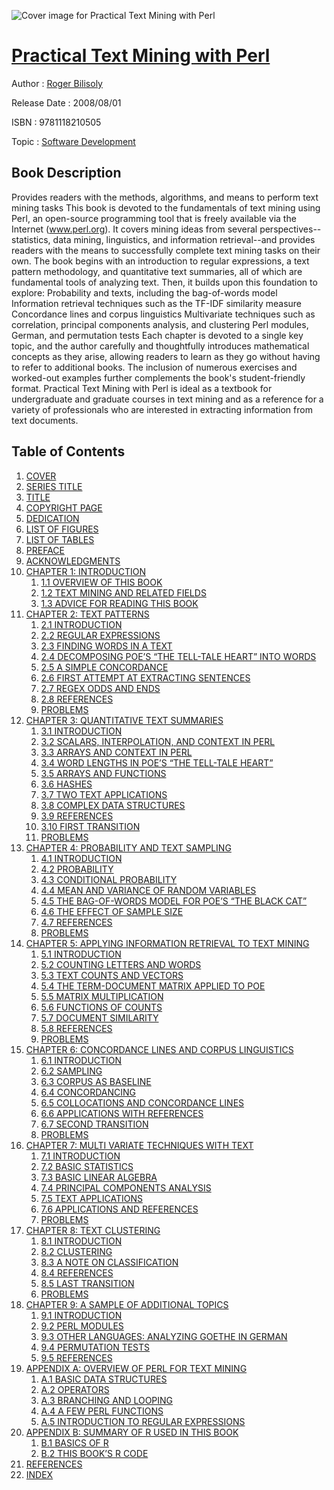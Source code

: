 ![Cover image for Practical Text Mining with Perl](https://imgdetail.ebookreading.net/cover/cover/software_development/EB9781118210505.jpg)

[Practical Text Mining with Perl](https://ebookreading.net/view/book/Practical+Text+Mining+with+Perl-EB9781118210505_1.html "Practical Text Mining with Perl")
====================================================================================================================

Author : [Roger Bilisoly](https://ebookreading.net/search/author/Roger+Bilisoly)

Release Date : 2008/08/01

ISBN : 9781118210505

Topic : [Software Development](https://ebookreading.net/search/category/software-development)

Book Description
-----------------

Provides readers with the methods, algorithms, and means to perform text mining tasks
This book is devoted to the fundamentals of text mining using Perl, an open-source programming tool that is freely available via the Internet (www.perl.org). It covers mining ideas from several perspectives--statistics, data mining, linguistics, and information retrieval--and provides readers with the means to successfully complete text mining tasks on their own.
The book begins with an introduction to regular expressions, a text pattern methodology, and quantitative text summaries, all of which are fundamental tools of analyzing text. Then, it builds upon this foundation to explore:
Probability and texts, including the bag-of-words model
Information retrieval techniques such as the TF-IDF similarity measure
Concordance lines and corpus linguistics
Multivariate techniques such as correlation, principal components analysis, and clustering
Perl modules, German, and permutation tests
Each chapter is devoted to a single key topic, and the author carefully and thoughtfully introduces mathematical concepts as they arise, allowing readers to learn as they go without having to refer to additional books. The inclusion of numerous exercises and worked-out examples further complements the book's student-friendly format.
Practical Text Mining with Perl is ideal as a textbook for undergraduate and graduate courses in text mining and as a reference for a variety of professionals who are interested in extracting information from text documents.
              
Table of Contents
-----------------

1. [COVER](https://ebookreading.net/view/book/Practical+Text+Mining+with+Perl-EB9781118210505_1.html)
1. [SERIES TITLE](https://ebookreading.net/view/book/Practical+Text+Mining+with+Perl-EB9781118210505_3.html)
1. [TITLE](https://ebookreading.net/view/book/Practical+Text+Mining+with+Perl-EB9781118210505_4.html)
1. [COPYRIGHT PAGE](https://ebookreading.net/view/book/Practical+Text+Mining+with+Perl-EB9781118210505_5.html)
1. [DEDICATION](https://ebookreading.net/view/book/Practical+Text+Mining+with+Perl-EB9781118210505_6.html)
1. [LIST OF FIGURES](https://ebookreading.net/view/book/Practical+Text+Mining+with+Perl-EB9781118210505_7.html)
1. [LIST OF TABLES](https://ebookreading.net/view/book/Practical+Text+Mining+with+Perl-EB9781118210505_8.html)
1. [PREFACE](https://ebookreading.net/view/book/Practical+Text+Mining+with+Perl-EB9781118210505_9.html)
1. [ACKNOWLEDGMENTS](https://ebookreading.net/view/book/Practical+Text+Mining+with+Perl-EB9781118210505_10.html)
1. [CHAPTER 1: INTRODUCTION](https://ebookreading.net/view/book/Practical+Text+Mining+with+Perl-EB9781118210505_11.html#ch1)
    1. [1.1 OVERVIEW OF THIS BOOK](https://ebookreading.net/view/book/Practical+Text+Mining+with+Perl-EB9781118210505_11.html#h1_1-1)
    1. [1.2 TEXT MINING AND RELATED FIELDS](https://ebookreading.net/view/book/Practical+Text+Mining+with+Perl-EB9781118210505_11.html#h1_1-2)
    1. [1.3 ADVICE FOR READING THIS BOOK](https://ebookreading.net/view/book/Practical+Text+Mining+with+Perl-EB9781118210505_11.html#h1_1-3)
1. [CHAPTER 2: TEXT PATTERNS](https://ebookreading.net/view/book/Practical+Text+Mining+with+Perl-EB9781118210505_12.html#ch2)
    1. [2.1 INTRODUCTION](https://ebookreading.net/view/book/Practical+Text+Mining+with+Perl-EB9781118210505_12.html#h1_2-1)
    1. [2.2 REGULAR EXPRESSIONS](https://ebookreading.net/view/book/Practical+Text+Mining+with+Perl-EB9781118210505_12.html#h1_2-2)
    1. [2.3 FINDING WORDS IN A TEXT](https://ebookreading.net/view/book/Practical+Text+Mining+with+Perl-EB9781118210505_12.html#h1_2-3)
    1. [2.4 DECOMPOSING POE’S “THE TELL-TALE HEART” INTO WORDS](https://ebookreading.net/view/book/Practical+Text+Mining+with+Perl-EB9781118210505_12.html#h1_2-4)
    1. [2.5 A SIMPLE CONCORDANCE](https://ebookreading.net/view/book/Practical+Text+Mining+with+Perl-EB9781118210505_12.html#h1_2-5)
    1. [2.6 FIRST ATTEMPT AT EXTRACTING SENTENCES](https://ebookreading.net/view/book/Practical+Text+Mining+with+Perl-EB9781118210505_12.html#h1_2-6)
    1. [2.7 REGEX ODDS AND ENDS](https://ebookreading.net/view/book/Practical+Text+Mining+with+Perl-EB9781118210505_12.html#h1_2-7)
    1. [2.8 REFERENCES](https://ebookreading.net/view/book/Practical+Text+Mining+with+Perl-EB9781118210505_12.html#h1_2-8)
    1. [PROBLEMS](https://ebookreading.net/view/book/Practical+Text+Mining+with+Perl-EB9781118210505_12.html#h1_2-9)
1. [CHAPTER 3: QUANTITATIVE TEXT SUMMARIES](https://ebookreading.net/view/book/Practical+Text+Mining+with+Perl-EB9781118210505_13.html#ch3)
    1. [3.1 INTRODUCTION](https://ebookreading.net/view/book/Practical+Text+Mining+with+Perl-EB9781118210505_13.html#h1_3-1)
    1. [3.2 SCALARS, INTERPOLATION, AND CONTEXT IN PERL](https://ebookreading.net/view/book/Practical+Text+Mining+with+Perl-EB9781118210505_13.html#h1_3-2)
    1. [3.3 ARRAYS AND CONTEXT IN PERL](https://ebookreading.net/view/book/Practical+Text+Mining+with+Perl-EB9781118210505_13.html#h1_3-3)
    1. [3.4 WORD LENGTHS IN POE’S “THE TELL-TALE HEART”](https://ebookreading.net/view/book/Practical+Text+Mining+with+Perl-EB9781118210505_13.html#h1_3-4)
    1. [3.5 ARRAYS AND FUNCTIONS](https://ebookreading.net/view/book/Practical+Text+Mining+with+Perl-EB9781118210505_13.html#h1_3-5)
    1. [3.6 HASHES](https://ebookreading.net/view/book/Practical+Text+Mining+with+Perl-EB9781118210505_13.html#h1_3-6)
    1. [3.7 TWO TEXT APPLICATIONS](https://ebookreading.net/view/book/Practical+Text+Mining+with+Perl-EB9781118210505_13.html#h1_3-7)
    1. [3.8 COMPLEX DATA STRUCTURES](https://ebookreading.net/view/book/Practical+Text+Mining+with+Perl-EB9781118210505_13.html#h1_3-8)
    1. [3.9 REFERENCES](https://ebookreading.net/view/book/Practical+Text+Mining+with+Perl-EB9781118210505_13.html#h1_3-9)
    1. [3.10 FIRST TRANSITION](https://ebookreading.net/view/book/Practical+Text+Mining+with+Perl-EB9781118210505_13.html#h1_3-10)
    1. [PROBLEMS](https://ebookreading.net/view/book/Practical+Text+Mining+with+Perl-EB9781118210505_13.html#h1_3-11)
1. [CHAPTER 4: PROBABILITY AND TEXT SAMPLING](https://ebookreading.net/view/book/Practical+Text+Mining+with+Perl-EB9781118210505_14.html#ch4)
    1. [4.1 INTRODUCTION](https://ebookreading.net/view/book/Practical+Text+Mining+with+Perl-EB9781118210505_14.html#h1_4-1)
    1. [4.2 PROBABILITY](https://ebookreading.net/view/book/Practical+Text+Mining+with+Perl-EB9781118210505_14.html#h1_4-2)
    1. [4.3 CONDITIONAL PROBABILITY](https://ebookreading.net/view/book/Practical+Text+Mining+with+Perl-EB9781118210505_14.html#h1_4-3)
    1. [4.4 MEAN AND VARIANCE OF RANDOM VARIABLES](https://ebookreading.net/view/book/Practical+Text+Mining+with+Perl-EB9781118210505_14.html#h1_4-4)
    1. [4.5 THE BAG-OF-WORDS MODEL FOR POE’S “THE BLACK CAT”](https://ebookreading.net/view/book/Practical+Text+Mining+with+Perl-EB9781118210505_14.html#h1_4-5)
    1. [4.6 THE EFFECT OF SAMPLE SIZE](https://ebookreading.net/view/book/Practical+Text+Mining+with+Perl-EB9781118210505_14.html#h1_4-6)
    1. [4.7 REFERENCES](https://ebookreading.net/view/book/Practical+Text+Mining+with+Perl-EB9781118210505_14.html#h1_4-7)
    1. [PROBLEMS](https://ebookreading.net/view/book/Practical+Text+Mining+with+Perl-EB9781118210505_14.html#h1_4-8)
1. [CHAPTER 5: APPLYING INFORMATION RETRIEVAL TO TEXT MINING](https://ebookreading.net/view/book/Practical+Text+Mining+with+Perl-EB9781118210505_15.html#ch5)
    1. [5.1 INTRODUCTION](https://ebookreading.net/view/book/Practical+Text+Mining+with+Perl-EB9781118210505_15.html#h1_5-1)
    1. [5.2 COUNTING LETTERS AND WORDS](https://ebookreading.net/view/book/Practical+Text+Mining+with+Perl-EB9781118210505_15.html#h1_5-2)
    1. [5.3 TEXT COUNTS AND VECTORS](https://ebookreading.net/view/book/Practical+Text+Mining+with+Perl-EB9781118210505_15.html#h1_5-3)
    1. [5.4 THE TERM-DOCUMENT MATRIX APPLIED TO POE](https://ebookreading.net/view/book/Practical+Text+Mining+with+Perl-EB9781118210505_15.html#h1_5-4)
    1. [5.5 MATRIX MULTIPLICATION](https://ebookreading.net/view/book/Practical+Text+Mining+with+Perl-EB9781118210505_15.html#h1_5-5)
    1. [5.6 FUNCTIONS OF COUNTS](https://ebookreading.net/view/book/Practical+Text+Mining+with+Perl-EB9781118210505_15.html#h1_5-6)
    1. [5.7 DOCUMENT SIMILARITY](https://ebookreading.net/view/book/Practical+Text+Mining+with+Perl-EB9781118210505_15.html#h1_5-7)
    1. [5.8 REFERENCES](https://ebookreading.net/view/book/Practical+Text+Mining+with+Perl-EB9781118210505_15.html#h1_5-8)
    1. [PROBLEMS](https://ebookreading.net/view/book/Practical+Text+Mining+with+Perl-EB9781118210505_15.html#h1_5-9)
1. [CHAPTER 6: CONCORDANCE LINES AND CORPUS LINGUISTICS](https://ebookreading.net/view/book/Practical+Text+Mining+with+Perl-EB9781118210505_16.html#ch6)
    1. [6.1 INTRODUCTION](https://ebookreading.net/view/book/Practical+Text+Mining+with+Perl-EB9781118210505_16.html#h1_6-1)
    1. [6.2 SAMPLING](https://ebookreading.net/view/book/Practical+Text+Mining+with+Perl-EB9781118210505_16.html#h1_6-2)
    1. [6.3 CORPUS AS BASELINE](https://ebookreading.net/view/book/Practical+Text+Mining+with+Perl-EB9781118210505_16.html#h1_6-3)
    1. [6.4 CONCORDANCING](https://ebookreading.net/view/book/Practical+Text+Mining+with+Perl-EB9781118210505_16.html#h1_6-4)
    1. [6.5 COLLOCATIONS AND CONCORDANCE LINES](https://ebookreading.net/view/book/Practical+Text+Mining+with+Perl-EB9781118210505_16.html#h1_6-5)
    1. [6.6 APPLICATIONS WITH REFERENCES](https://ebookreading.net/view/book/Practical+Text+Mining+with+Perl-EB9781118210505_16.html#h1_6-6)
    1. [6.7 SECOND TRANSITION](https://ebookreading.net/view/book/Practical+Text+Mining+with+Perl-EB9781118210505_16.html#h1_6-7)
    1. [PROBLEMS](https://ebookreading.net/view/book/Practical+Text+Mining+with+Perl-EB9781118210505_16.html#h1_6-8)
1. [CHAPTER 7: MULTI VARIATE TECHNIQUES WITH TEXT](https://ebookreading.net/view/book/Practical+Text+Mining+with+Perl-EB9781118210505_17.html#ch7)
    1. [7.1 INTRODUCTION](https://ebookreading.net/view/book/Practical+Text+Mining+with+Perl-EB9781118210505_17.html#h1_7-1)
    1. [7.2 BASIC STATISTICS](https://ebookreading.net/view/book/Practical+Text+Mining+with+Perl-EB9781118210505_17.html#h1_7-2)
    1. [7.3 BASIC LINEAR ALGEBRA](https://ebookreading.net/view/book/Practical+Text+Mining+with+Perl-EB9781118210505_17.html#h1_7-3)
    1. [7.4 PRINCIPAL COMPONENTS ANALYSIS](https://ebookreading.net/view/book/Practical+Text+Mining+with+Perl-EB9781118210505_17.html#h1_7-4)
    1. [7.5 TEXT APPLICATIONS](https://ebookreading.net/view/book/Practical+Text+Mining+with+Perl-EB9781118210505_17.html#h1_7-5)
    1. [7.6 APPLICATIONS AND REFERENCES](https://ebookreading.net/view/book/Practical+Text+Mining+with+Perl-EB9781118210505_17.html#h1_7-6)
    1. [PROBLEMS](https://ebookreading.net/view/book/Practical+Text+Mining+with+Perl-EB9781118210505_17.html#h1_7-7)
1. [CHAPTER 8: TEXT CLUSTERING](https://ebookreading.net/view/book/Practical+Text+Mining+with+Perl-EB9781118210505_18.html#ch8)
    1. [8.1 INTRODUCTION](https://ebookreading.net/view/book/Practical+Text+Mining+with+Perl-EB9781118210505_18.html#h1_8-1)
    1. [8.2 CLUSTERING](https://ebookreading.net/view/book/Practical+Text+Mining+with+Perl-EB9781118210505_18.html#h1_8-2)
    1. [8.3 A NOTE ON CLASSIFICATION](https://ebookreading.net/view/book/Practical+Text+Mining+with+Perl-EB9781118210505_18.html#h1_8-3)
    1. [8.4 REFERENCES](https://ebookreading.net/view/book/Practical+Text+Mining+with+Perl-EB9781118210505_18.html#h1_8-4)
    1. [8.5 LAST TRANSITION](https://ebookreading.net/view/book/Practical+Text+Mining+with+Perl-EB9781118210505_18.html#h1_8-5)
    1. [PROBLEMS](https://ebookreading.net/view/book/Practical+Text+Mining+with+Perl-EB9781118210505_18.html#h1_8-6)
1. [CHAPTER 9: A SAMPLE OF ADDITIONAL TOPICS](https://ebookreading.net/view/book/Practical+Text+Mining+with+Perl-EB9781118210505_19.html#ch9)
    1. [9.1 INTRODUCTION](https://ebookreading.net/view/book/Practical+Text+Mining+with+Perl-EB9781118210505_19.html#h1_9-1)
    1. [9.2 PERL MODULES](https://ebookreading.net/view/book/Practical+Text+Mining+with+Perl-EB9781118210505_19.html#h1_9-2)
    1. [9.3 OTHER LANGUAGES: ANALYZING GOETHE IN GERMAN](https://ebookreading.net/view/book/Practical+Text+Mining+with+Perl-EB9781118210505_19.html#h1_9-3)
    1. [9.4 PERMUTATION TESTS](https://ebookreading.net/view/book/Practical+Text+Mining+with+Perl-EB9781118210505_19.html#h1_9-4)
    1. [9.5 REFERENCES](https://ebookreading.net/view/book/Practical+Text+Mining+with+Perl-EB9781118210505_19.html#h1_9-5)
1. [APPENDIX A: OVERVIEW OF PERL FOR TEXT MINING](https://ebookreading.net/view/book/Practical+Text+Mining+with+Perl-EB9781118210505_20.html)
    1. [A.1 BASIC DATA STRUCTURES](https://ebookreading.net/view/book/Practical+Text+Mining+with+Perl-EB9781118210505_20.html#h1_a1-1)
    1. [A.2 OPERATORS](https://ebookreading.net/view/book/Practical+Text+Mining+with+Perl-EB9781118210505_20.html#h1_a1-2)
    1. [A.3 BRANCHING AND LOOPING](https://ebookreading.net/view/book/Practical+Text+Mining+with+Perl-EB9781118210505_20.html#h1_a1-3)
    1. [A.4 A FEW PERL FUNCTIONS](https://ebookreading.net/view/book/Practical+Text+Mining+with+Perl-EB9781118210505_20.html#h1_a1-4)
    1. [A.5 INTRODUCTION TO REGULAR EXPRESSIONS](https://ebookreading.net/view/book/Practical+Text+Mining+with+Perl-EB9781118210505_20.html#h1_a1-5)
1. [APPENDIX B: SUMMARY OF R USED IN THIS BOOK](https://ebookreading.net/view/book/Practical+Text+Mining+with+Perl-EB9781118210505_21.html)
    1. [B.1 BASICS OF R](https://ebookreading.net/view/book/Practical+Text+Mining+with+Perl-EB9781118210505_21.html#h1_a2-1)
    1. [B.2 THIS BOOK’S R CODE](https://ebookreading.net/view/book/Practical+Text+Mining+with+Perl-EB9781118210505_21.html#h1_a2-2)
1. [REFERENCES](https://ebookreading.net/view/book/Practical+Text+Mining+with+Perl-EB9781118210505_22.html)
1. [INDEX](https://ebookreading.net/view/book/Practical+Text+Mining+with+Perl-EB9781118210505_23.html)
